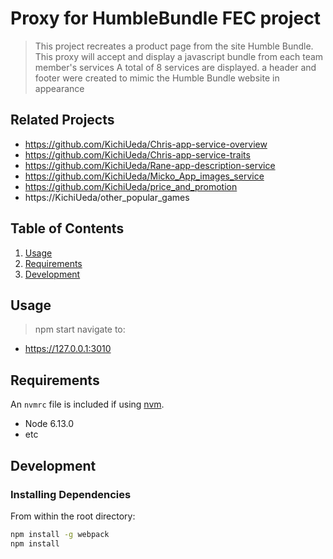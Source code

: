# Proxy for HumbleBundle FEC project

> This project recreates a product page from the site Humble Bundle.
> This proxy will accept and display a javascript bundle from each team member's services
> A total of 8 services are displayed.
> a header and footer were created to mimic the Humble Bundle website in appearance

## Related Projects

- https://github.com/KichiUeda/Chris-app-service-overview
- https://github.com/KichiUeda/Chris-app-service-traits
- https://github.com/KichiUeda/Rane-app-description-service
- https://github.com/KichiUeda/Micko_App_images_service
- https://github.com/KichiUeda/price_and_promotion
- https://KichiUeda/other_popular_games

## Table of Contents

1. [Usage](#Usage)
1. [Requirements](#requirements)
1. [Development](#development)

## Usage

> npm start
> navigate to:

- https://127.0.0.1:3010

## Requirements

An `nvmrc` file is included if using [nvm](https://github.com/creationix/nvm).

- Node 6.13.0
- etc

## Development

### Installing Dependencies

From within the root directory:

```sh
npm install -g webpack
npm install
```
